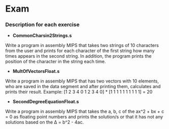 # Exam
### Description for each exercise

- **CommonCharsin2Strings.s**

Write a program in assembly MIPS that takes two strings of 10 characters from the user and prints for each character of the first string how many times appears in the second string. In addition, the program prints the position of the character in the string each time.

- **MultOfVectorsFloat.s**

Write a program in assembly MIPS that has two vectors with 10 elements, who are saved in the data segment and after printing them, calculates and prints their result. 
Example: [1 2 3 4 0 1 2 3 4 0] * [1 1 1 1 1 1 1 1 1 1] = 20 

- **SecondDegreeEquationFloat.s**

Write a program in assembly MIPS that takes the a, b, c of the ax^2 + bx + c = 0 as floating point numbers and prints the solution/s or that it has not any solutions based on the Δ = b^2 - 4ac. 


